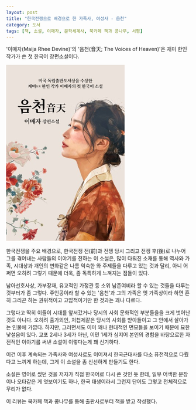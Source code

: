 ```yaml
---
layout: post
title: "한국전쟁으로 배경으로 한 가족사, 여성사 - 음천"
category: 도서
tags: [책, 소설, 이매자, 문학세계사, 북카페 책과 콩나무, 서평]
---
```


'이매자(Maija Rhee Devine)'의
'음천(音天; The Voices of Heaven)'은
재미 한인 작가가 쓴 첫 한국어 장편소설이다.

![표지](/images/book/the-voices-of-heaven-book.jpg)

한국전쟁을 주요 배경으로,
한국전쟁 전(前)과 전쟁 당시 그리고 전쟁 후(後)로 나누어
그를 겪어내는 사람들의 이야기를 전하는 이 소설은,
많이 다뤄진 소재를 통해 역사와 가족, 시대상과 개인의 변화같은
나름 익숙한 와 주제들을 다루고 있는 것과 달리,
아니 어쩌면 오히려 그렇기 때문에 더욱,
좀 독특하게 느껴지는 점들이 있다.

남아선호사상, 가부장재, 유교적인 가정관 등
소위 남존여비라 할 수 있는 것들을 다루는 것부터가 좀 그렇다.
주인공이라 할 수 있는 '음천'과 그의 가족은
옛 가족상이라 하면 흔히 그리곤 하는
권위적이고 고압적이기만 한 것과는 꽤나 다르다.

그렇다고 딱히 이들이 시대를 앞서갔거나
당시의 사회 문화적인 부분들을을 크게 벗어난 것도 아니다.
오히려 출가외인, 처첩제같은 당시의 사회를 받아들이고 그 안에서 살아가는 인물에 가깝다.
하지만, 그러면서도 이미 꽤나 현대적인 면모들을 보이기 때문에 묘한 낯설음이 있다.
교포 2세나 3세가 아닌, 이민 1세가
심지어 본인의 경험을 바탕으로한 자전적인 이야기를 써낸 소설이 이렇다는게 꽤 신기하다.

이건 이후 계속되는 가족사와 여성사로도 이어져서
한국근대사를 다소 퓨전적으로 다뤘다고 느끼게 하는데,
그게 이 소설을 좀 신선하게 만들기도 한다.

소설은 영어로 썼던 것을 저자가 직접 한국어로 다시 쓴 것인 듯 한데,
일부 어색한 문장이나 오타같은 게 엿보이기도 하나,
한국 태생이라서 그런지 단어도 그렇고 전체적으로 무리가 없다.



<div class="im im-info">
이 리뷰는 북카페 책과 콩나무를 통해 출판사로부터 책을 받고 작성했다.
</div>
